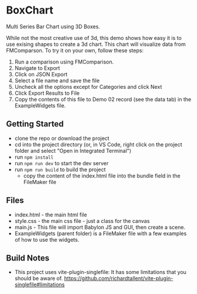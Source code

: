 # BoxChart

Multi Series Bar Chart using 3D Boxes.

While not the most creative use of 3d, this demo shows how easy it is to use exising shapes to create a 3d chart. This chart will visualize data from FMComparson. To try it on your own, follow these steps:

1. Run a comparison using FMComparison.
2. Navigate to Export
3. Click on JSON Export
4. Select a file name and save the file
5. Uncheck all the options except for Categories and click Next
6. Click Export Results to File
7. Copy the contents of this file to Demo 02 record (see the data tab) in the ExampleWidgets file.

## Getting Started

- clone the repo or download the project
- cd into the project directory (or, in VS Code, right click on the project folder and select "Open in Integrated Terminal")
- run `npm install`
- run `npm run dev` to start the dev server
- run `npm run build` to build the project
  - copy the content of the index.html file into the bundle field in the FileMaker file

## Files

- index.html - the main html file
- style.css - the main css file - just a class for the canvas
- main.js - This file will import Babylon JS and GUI, then create a scene.
- ExampleWidgets (parent folder) is a FileMaker file with a few examples of how to use the widgets.

## Build Notes

- This project uses vite-plugin-singlefile: It has some limitations that you should be aware of. https://github.com/richardtallent/vite-plugin-singlefile#limitations

